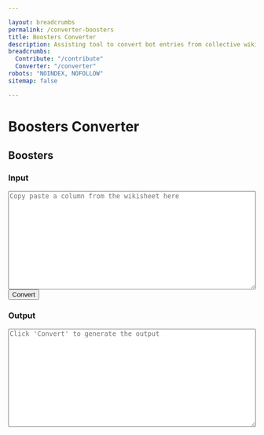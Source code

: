 ```yaml
---

layout: breadcrumbs
permalink: /converter-boosters
title: Boosters Converter
description: Assisting tool to convert bot entries from collective wiki sheets to wiki pages
breadcrumbs:
  Contribute: "/contribute"
  Converter: "/converter"
robots: "NOINDEX, NOFOLLOW"
sitemap: false

---
```


# Boosters Converter

<h2 id="bots">Boosters</h2>

<div id="autoconverter-boosters">
	<h3>Input</h3>
	<textarea id="input-boosters" placeholder="Copy paste a column from the wikisheet here"></textarea>
	<button id="convert-boosters">Convert</button>
	<h3>Output</h3>
	<textarea id="output-boosters" placeholder="Click &#39;Convert&#39; to generate the output"></textarea>
</div>

<style type="text/css">
#autoconverter-boosters textarea {
	width: 100%;
	height: 200px;
}
</style>

<script type="text/javascript">
	
var boosterRows = ["contributors","updatedAt","# Wiki page infos","title","name","description","imageUrl","breadcrumbs","  Botpack","  Abilities","# Booster infos","boosterName","boosterDescription","boosterImageUrl","boosterStacks","boosterRarity","boosterAcquisition","boosterOpinion","searchKeywords"]	;

function select(s){
	return s.split('__begin__\n')[1].split('\n__end__')[0]
}
function decorate(s){
	return '---\nlayout: booster\n'+s+'\n---'
}
function formatStr(str){
	var i=0;
	return	decorate(
		select(str).replaceAll('"\nhttp', 'http',).split('\n')
			.map(function(line){return line.replaceAll('"','')})
			.map(function(val){return boosterRows[i++]+': "'+val+'"'})
			.join('\n').replace(/#.*"_?_?"/g,'\n').replaceAll('__','')
		)
}
function convertFromFields(){
	var str = formatStr(document.querySelector('#input-boosters').value);
	document.querySelector('#output-boosters').value = str.replace('breadcrumbs: ""', 'breadcrumbs:');
}
document.querySelector('#convert-boosters').onclick = convertFromFields;

function trimInput(){
	document.querySelector('#input-boosters').value = document.querySelector('#input-boosters').value.trim();
	console.log(document.querySelector('#input-boosters').value.trim())
}
document.querySelector('#input-boosters').addEventListener('input', trimInput, false);
</script>
